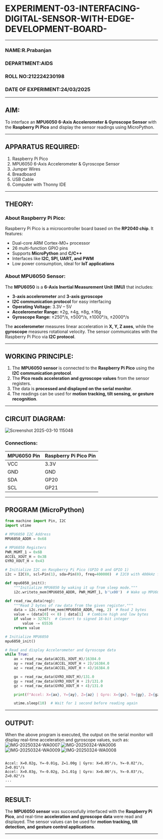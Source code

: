  # EXPERIMENT-03-INTERFACING-DIGITAL-SENSOR-WITH-EDGE-DEVELOPMENT-BOARD-

---

### NAME:R.Prabanjan 
### DEPARTMENT:AIDS
### ROLL NO:212224230198 
### DATE OF EXPERIMENT:24/03/2025

---

## **AIM:**  
To interface an **MPU6050 6-Axis Accelerometer & Gyroscope Sensor** with the **Raspberry Pi Pico** and display the sensor readings using MicroPython.


---

## **APPARATUS REQUIRED:**  
1. Raspberry Pi Pico  
2. MPU6050 6-Axis Accelerometer & Gyroscope Sensor  
3. Jumper Wires  
4. Breadboard  
5. USB Cable  
6. Computer with Thonny IDE  

---

## **THEORY:**  
### **About Raspberry Pi Pico:**  
Raspberry Pi Pico is a microcontroller board based on the **RP2040 chip**. It features:  
- Dual-core ARM Cortex-M0+ processor  
- 26 multi-function GPIO pins  
- Supports **MicroPython** and **C/C++**  
- Interfaces like **I2C, SPI, UART, and PWM**  
- Low power consumption, ideal for **IoT applications**  

### **About MPU6050 Sensor:**  
The **MPU6050** is a **6-Axis Inertial Measurement Unit (IMU)** that includes:  
- **3-axis accelerometer** and **3-axis gyroscope**  
- **I2C communication protocol** for easy interfacing  
- **Operating Voltage:** 3.3V – 5V  
- **Accelerometer Range:** ±2g, ±4g, ±8g, ±16g  
- **Gyroscope Range:** ±250°/s, ±500°/s, ±1000°/s, ±2000°/s  

The **accelerometer** measures linear acceleration in **X, Y, Z axes**, while the **gyroscope** measures rotational velocity. The sensor communicates with the Raspberry Pi Pico via **I2C protocol**.

---

## **WORKING PRINCIPLE:**  
1. The **MPU6050 sensor** is connected to the **Raspberry Pi Pico** using the **I2C communication protocol**.  
2. The **Pico reads acceleration and gyroscope values** from the sensor registers.  
3. The data is **processed and displayed on the serial monitor**.  
4. The readings can be used for **motion tracking, tilt sensing, or gesture recognition**.

---

## **CIRCUIT DIAGRAM:** 
![Screenshot 2025-03-10 115048](https://github.com/user-attachments/assets/ee80b2e1-4ade-4d02-a68d-6400811d689a)
### **Connections:**  

| MPU6050 Pin | Raspberry Pi Pico Pin |
|------------|----------------------|
| VCC | 3.3V |
| GND | GND |
| SDA | GP20 |
| SCL | GP21 |

---

## **PROGRAM (MicroPython)**  
```python
from machine import Pin, I2C
import utime

# MPU6050 I2C Address
MPU6050_ADDR = 0x68

# MPU6050 Registers
PWR_MGMT_1 = 0x6B
ACCEL_XOUT_H = 0x3B
GYRO_XOUT_H = 0x43

# Initialize I2C on Raspberry Pi Pico (GPIO 0 and GPIO 1)
i2c = I2C(0, scl=Pin(1), sda=Pin(0), freq=400000)  # I2C0 with 400kHz frequency

def mpu6050_init():
    """Initialize MPU6050 by waking it up from sleep mode."""
    i2c.writeto_mem(MPU6050_ADDR, PWR_MGMT_1, b'\x00')  # Wake up MPU6050

def read_raw_data(reg):
    """Read 2 bytes of raw data from the given register."""
    data = i2c.readfrom_mem(MPU6050_ADDR, reg, 2)  # Read 2 bytes
    value = (data[0] << 8) | data[1]  # Combine high and low bytes
    if value > 32767:  # Convert to signed 16-bit integer
        value -= 65536
    return value

# Initialize MPU6050
mpu6050_init()

# Read and display Accelerometer and Gyroscope data
while True:
    ax = read_raw_data(ACCEL_XOUT_H)/16384.0
    ay = read_raw_data(ACCEL_XOUT_H + 2)/16384.0
    az = read_raw_data(ACCEL_XOUT_H + 4)/16384.0

    gx = read_raw_data(GYRO_XOUT_H)/131.0
    gy = read_raw_data(GYRO_XOUT_H + 2)/131.0
    gz = read_raw_data(GYRO_XOUT_H + 4)/131.0

    print(f"Accel: X={ax}, Y={ay}, Z={az} | Gyro: X={gx}, Y={gy}, Z={gz}")

    utime.sleep(10)  # Wait for 1 second before reading again
```

---

## **OUTPUT:**  
When the above program is executed, the output on the serial monitor will display real-time acceleration and gyroscope values, such as:
![IMG-20250324-WA0007](https://github.com/user-attachments/assets/dd6fec64-43da-4c79-8270-c73ba64adf5d)
![IMG-20250324-WA0006](https://github.com/user-attachments/assets/72a5d4a6-b7f5-4180-be33-27de110d43fc)
![IMG-20250324-WA0009](https://github.com/user-attachments/assets/662bca25-1b12-4136-bcee-138ca2a1c83d)
![IMG-20250324-WA0008](https://github.com/user-attachments/assets/7c42bb52-fc81-4a31-92fe-345188182739)

```

Accel: X=0.02g, Y=-0.01g, Z=1.00g | Gyro: X=0.05°/s, Y=-0.02°/s, Z=0.01°/s
Accel: X=0.03g, Y=-0.02g, Z=1.01g | Gyro: X=0.06°/s, Y=-0.03°/s, Z=0.02°/s
...
```
---

## **RESULT:**  
The **MPU6050 sensor** was successfully interfaced with the **Raspberry Pi Pico**, and real-time **acceleration and gyroscope data** were read and displayed. The sensor values can be used for **motion tracking, tilt detection, and gesture control applications**.

---

